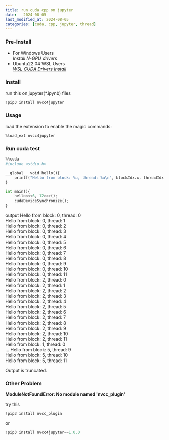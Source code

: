 ```yaml
---
title: run cuda cpp on jupyter
date:   2024-08-05
last_modified_at: 2024-08-05
categories: [cuda, cpp, jupyter, thread]
---
```

### Pre-Install
- For Windows Users  
*Install N-GPU drivers*
- Ubuntu22.04 WSL Users  
*[WSL CUDA Drivers Install](https://blueflylabor.github.io/2021/04/06/%E7%8E%AF%E5%A2%83%E9%85%8D%E7%BD%AEUbuntu1804%E5%AE%89%E8%A3%85CUDA%E5%92%8CPytorch)*
### Install
run this on jupyter(*.ipynb) files

```python
!pip3 install nvcc4jupyter
```

### Usage
load the extension to enable the magic commands:

```python
%load_ext nvcc4jupyter
```

### Run cuda test

```python
%%cuda
#include <stdio.h>

__global__ void hello(){
    printf("Hello from block: %u, thread: %u\n", blockIdx.x, threadIdx.x);
}

int main(){
    hello<<<6, 12>>>();
    cudaDeviceSynchronize();
}
```

output
Hello from block: 0, thread: 0  
Hello from block: 0, thread: 1  
Hello from block: 0, thread: 2  
Hello from block: 0, thread: 3  
Hello from block: 0, thread: 4  
Hello from block: 0, thread: 5  
Hello from block: 0, thread: 6  
Hello from block: 0, thread: 7  
Hello from block: 0, thread: 8  
Hello from block: 0, thread: 9  
Hello from block: 0, thread: 10  
Hello from block: 0, thread: 11  
Hello from block: 2, thread: 0  
Hello from block: 2, thread: 1  
Hello from block: 2, thread: 2  
Hello from block: 2, thread: 3  
Hello from block: 2, thread: 4  
Hello from block: 2, thread: 5  
Hello from block: 2, thread: 6  
Hello from block: 2, thread: 7  
Hello from block: 2, thread: 8  
Hello from block: 2, thread: 9  
Hello from block: 2, thread: 10  
Hello from block: 2, thread: 11  
Hello from block: 1, thread: 0  
...
Hello from block: 5, thread: 9  
Hello from block: 5, thread: 10  
Hello from block: 5, thread: 11

Output is truncated. 

### Other Problem

**ModuleNotFoundError: No module named 'nvcc_plugin'**

try this
```python
!pip3 install nvcc_plugin
```

or
```python
!pip3 install nvcc4jupyter==1.0.0
```